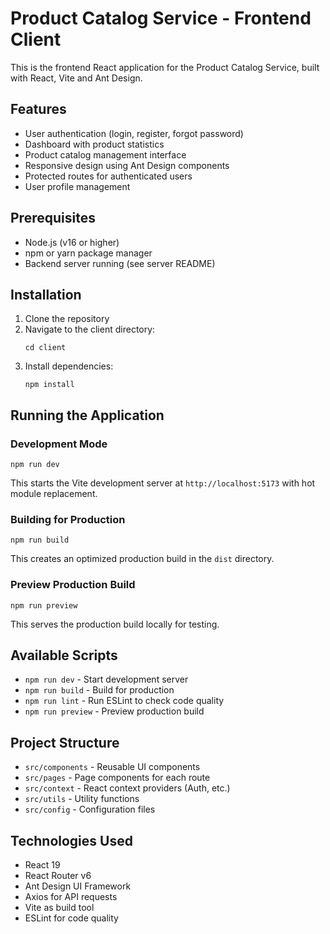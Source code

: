 # Product Catalog Service - Frontend Client

This is the frontend React application for the Product Catalog Service, built with React, Vite and Ant Design.

## Features

- User authentication (login, register, forgot password)
- Dashboard with product statistics
- Product catalog management interface
- Responsive design using Ant Design components
- Protected routes for authenticated users
- User profile management

## Prerequisites

- Node.js (v16 or higher)
- npm or yarn package manager
- Backend server running (see server README)

## Installation

1. Clone the repository
2. Navigate to the client directory:
   ```
   cd client
   ```
3. Install dependencies:
   ```
   npm install
   ```

## Running the Application

### Development Mode

```
npm run dev
```

This starts the Vite development server at `http://localhost:5173` with hot module replacement.

### Building for Production

```
npm run build
```

This creates an optimized production build in the `dist` directory.

### Preview Production Build

```
npm run preview
```

This serves the production build locally for testing.

## Available Scripts

- `npm run dev` - Start development server
- `npm run build` - Build for production
- `npm run lint` - Run ESLint to check code quality
- `npm run preview` - Preview production build

## Project Structure

- `src/components` - Reusable UI components
- `src/pages` - Page components for each route
- `src/context` - React context providers (Auth, etc.)
- `src/utils` - Utility functions
- `src/config` - Configuration files

## Technologies Used

- React 19
- React Router v6
- Ant Design UI Framework
- Axios for API requests
- Vite as build tool
- ESLint for code quality
